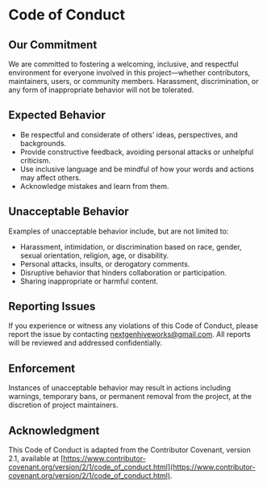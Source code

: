 # Code of Conduct

## Our Commitment
We are committed to fostering a welcoming, inclusive, and respectful environment for everyone involved in this project—whether contributors, maintainers, users, or community members. Harassment, discrimination, or any form of inappropriate behavior will not be tolerated.

## Expected Behavior
- Be respectful and considerate of others’ ideas, perspectives, and backgrounds.
- Provide constructive feedback, avoiding personal attacks or unhelpful criticism.
- Use inclusive language and be mindful of how your words and actions may affect others.
- Acknowledge mistakes and learn from them.

## Unacceptable Behavior
Examples of unacceptable behavior include, but are not limited to:
- Harassment, intimidation, or discrimination based on race, gender, sexual orientation, religion, age, or disability.
- Personal attacks, insults, or derogatory comments.
- Disruptive behavior that hinders collaboration or participation.
- Sharing inappropriate or harmful content.

## Reporting Issues
If you experience or witness any violations of this Code of Conduct, please report the issue by contacting nextgenhiveworks@gmail.com. All reports will be reviewed and addressed confidentially.

## Enforcement
Instances of unacceptable behavior may result in actions including warnings, temporary bans, or permanent removal from the project, at the discretion of project maintainers.

## Acknowledgment
This Code of Conduct is adapted from the Contributor Covenant, version 2.1, available at [https://www.contributor-covenant.org/version/2/1/code_of_conduct.html](https://www.contributor-covenant.org/version/2/1/code_of_conduct.html).
